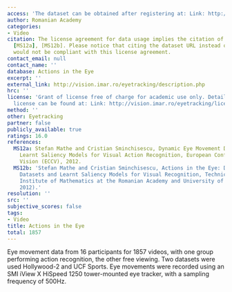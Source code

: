 ```yaml
---
access: 'The dataset can be obtained after registering at: Link: http://vision.imar.ro/eyetracking/description.php'
author: Romanian Academy
categories:
- Video
citation: The license agreement for data usage implies the citation of the two papers
  [MS12a], [MS12b]. Please notice that citing the dataset URL instead of the publications
  would not be compliant with this license agreement.
contact_email: null
contact_name: ''
database: Actions in the Eye
excerpt: ''
external_link: http://vision.imar.ro/eyetracking/description.php
hrc: ''
license: 'Grant of license free of charge for academic use only. Details about the
  license can be found at: Link: http://vision.imar.ro/eyetracking/license.php'
method: ''
other: Eyetracking
partner: false
publicly_available: true
ratings: 16.0
references:
  MS12a: Stefan Mathe and Cristian Sminchisescu, Dynamic Eye Movement Datasets and
    Learnt Saliency Models for Visual Action Recognition, European Conference on Computer
    Vision (ECCV), 2012.
  MS12b: 'Stefan Mathe and Cristian Sminchisescu, Actions in the Eye: Dynamic Gaze
    Datasets and Learnt Saliency Models for Visual Recognition, Technical Report,
    Institute of Mathematics at the Romanian Academy and University of Bonn (Februray
    2012).'
resolution: ''
src: ''
subjective_scores: false
tags:
- Video
title: Actions in the Eye
total: 1857
---
```


Eye movement data from 16 participants for 1857 videos, with one group performing action recognition, the other free viewing. Two datasets were used Hollywood-2 and UCF Sports. Eye movements were recorded using an SMI iView X HiSpeed 1250 tower-mounted eye tracker, with a sampling frequency of 500Hz.